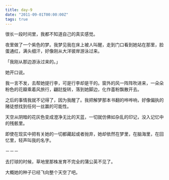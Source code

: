 ```yaml
---
title: day-9
date: "2011-09-01T00:00:00Z"
tags: true
---
```


很长一段时间里，我都不知道自己的真实感觉。

夜里做了一个紫色的梦。我梦见我在床上被人叫醒，走到门口看到她站在那里，脸蛋通红，满头细汗，好像刚从大洋彼岸游泳过来。

「我刚从那边游泳过来的。」

她开口说。

我一言不发，去帮她提行李，可是行李却是干的。窗外的风一阵阵吹进来，一朵朵粉色的花瓣乘着风旅行，翩跹旋转，落到她脚边，化作齑粉飘散开去。

之后的事情我就不记得了，因为我醒了。我把解梦那本书翻的哗哗响，好像偏执的赌徒想找到任何一丝赢的可能性。

天空从阴暗的花灰色变成澄净无比的天蓝，一切就仿佛如杂乱的印记，没入记忆中的残骸里。

即使在现实中把有关她的一切都藏起或者抛弃，她却依然在梦里，在脑海里，在回忆里，轻声叫我的名字。

－－－

去打球的时候，草地里那株发育不完全的蒲公英不见了。

大概她的种子已经飞向整个天空了吧。
